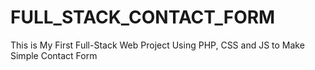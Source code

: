 # FULL_STACK_CONTACT_FORM
This is My First Full-Stack Web Project Using PHP, CSS and JS to Make Simple Contact Form
